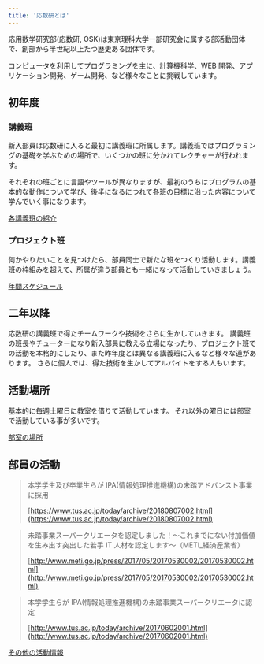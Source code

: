 ```yaml
---
title: '応数研とは'
---
```


応用数学研究部(応数研, OSK)は東京理科大学一部研究会に属する部活動団体で、創部から半世紀以上たつ歴史ある団体です。

コンピュータを利用してプログラミングを主に、計算機科学、WEB 開発、アプリケーション開発、ゲーム開発、など様々なことに挑戦しています。

## 初年度

### 講義班

新入部員は応数研に入ると最初に講義班に所属します。講義班ではプログラミングの基礎を学ぶための場所で、いくつかの班に分かれてレクチャーが行われます。

それぞれの班ごとに言語やツールが異なりますが、最初のうちはプログラムの基本的な動作について学び、後半になるにつれて各班の目標に沿った内容について学んでいく事になります。

[各講義班の紹介](#page/2020/lecture?pretty)

### プロジェクト班

何かやりたいことを見つけたら、部員同士で新たな班をつくり活動します。講義班の枠組みを超えて、所属が違う部員とも一緒になって活動していきましょう。

[年間スケジュール](#page/main/schedule?pretty)

## 二年以降

応数研の講義班で得たチームワークや技術をさらに生かしていきます。
講義班の班長やチューターになり新入部員に教える立場になったり、プロジェクト班での活動を本格的にしたり、また昨年度とは異なる講義班に入るなど様々な道があります。
さらに個人では、得た技術を生かしてアルバイトをする人もいます。

## 活動場所

基本的に毎週土曜日に教室を借りて活動しています。
それ以外の曜日には部室で活動している事が多いです。

[部室の場所](#contact?pretty)

## 部員の活動

> 本学学生及び卒業生らが IPA(情報処理推進機構)の未踏アドバンスト事業に採用
>
> [https://www.tus.ac.jp/today/archive/20180807002.html](https://www.tus.ac.jp/today/archive/20180807002.html)

> 未踏事業スーパークリエータを認定しました！～これまでにない付加価値を生み出す突出した若手 IT 人材を認定します～（METI\_経済産業省）
>
> [http://www.meti.go.jp/press/2017/05/20170530002/20170530002.html](http://www.meti.go.jp/press/2017/05/20170530002/20170530002.html)

> 本学学生らが IPA(情報処理推進機構)の未踏事業スーパークリエータに認定
>
> [http://www.tus.ac.jp/today/archive/20170602001.html](http://www.tus.ac.jp/today/archive/20170602001.html)

[その他の活動情報](#page/main/news?pretty)
